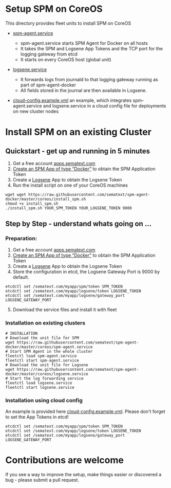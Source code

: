 # Setup SPM on CoreOS

This directory provides fleet units to install SPM on CoreOS
- [spm-agent.service](https://github.com/sematext/spm-agent-docker/blob/master/coreos/spm-agent.service)

	- spm-agent.service starts SPM Agent for Docker on all hosts 
	- It takes the SPM and Logsene App Tokens and the TCP port for the logging gateway from etcd
	- It starts on every CoreOS host (global unit)
	
- [logsene.service](https://github.com/sematext/spm-agent-docker/blob/master/coreos/spm-agent.service)

	- It forwards logs from journald to that logging gateway running as part of spm-agent-docker 
	- All fields stored in the journal are then available in Logsene.
- [cloud-config.example.yml](https://github.com/sematext/spm-agent-docker/blob/master/coreos/cloud-config.example.yml) an example, which integrates spm-agent.service and logsene.service in a cloud config file for deployments on new cluster nodes

# Install SPM on an existing Cluster

## Quickstart - get up and running in 5 minutes

1. Get a free account [apps.sematext.com](https://apps.sematext.com/users-web/register.do)  
2. [Create an SPM App of type “Docker”](https://apps.sematext.com/spm-reports/registerApplication.do) to obtain the SPM Application Token
3. Create a [Logsene](http://www.sematext.com/logsene/) App to obtain the Logsene Token
3. Run the install script on one of your CoreOS machines

```
wget wget https://raw.githubusercontent.com/sematext/spm-agent-docker/master/coreos/install_spm.sh
chmod +x install_spm.sh
./install_spm.sh YOUR_SPM_TOKEN YOUR_LOGSENE_TOKEN 9000
```


## Step by Step - understand whats going on ...

### Preparation:

1. Get a free account [apps.sematext.com](https://apps.sematext.com/users-web/register.do)  
2. [Create an SPM App of type “Docker”](https://apps.sematext.com/spm-reports/registerApplication.do) to obtain the SPM Application Token
3. Create a [Logsene](http://www.sematext.com/logsene/) App to obtain the Logsene Token
4. Store the configuration in etcd, the Logsene Gateway Port is 9000 by default. 

```
etcdctl set /sematext.com/myapp/spm/token SPM_TOKEN
etcdctl set /sematext.com/myapp/logsene/token LOGSENE_TOKEN
etcdctl set /sematext.com/myapp/logsene/gateway_port LOGSENE_GATEWAY_PORT
```

5. Download the service files and install it with fleet

### Installation on existing clusters

```
# INSTALLATION
# Download the unit file for SPM
wget https://raw.githubusercontent.com/sematext/spm-agent-docker/master/coreos/spm-agent.service
# Start SPM Agent in the whole cluster
fleetctl load spm-agent.service
fleetctl start spm-agent.service
# Download the unit file for Logsene
wget https://raw.githubusercontent.com/sematext/spm-agent-docker/master/coreos/logsene.service
# Start the log forwarding service
fleetctl load logsene.service
fleetctl start logsene.service
```

### Installation using cloud config

An example is provided here [cloud-config.example.yml](https://github.com/sematext/spm-agent-docker/blob/master/coreos/cloud-config.example.yml). Please don't forget to set the App Tokens in etcd!

```
etcdctl set /sematext.com/myapp/spm/token SPM_TOKEN
etcdctl set /sematext.com/myapp/logsene/token LOGSENE_TOKEN
etcdctl set /sematext.com/myapp/logsene/gateway_port LOGSENE_GATEWAY_PORT
```

# Contributions are welcome

If you see a way to improve the setup, make things easier or discovered a bug - please submit a pull request.  



